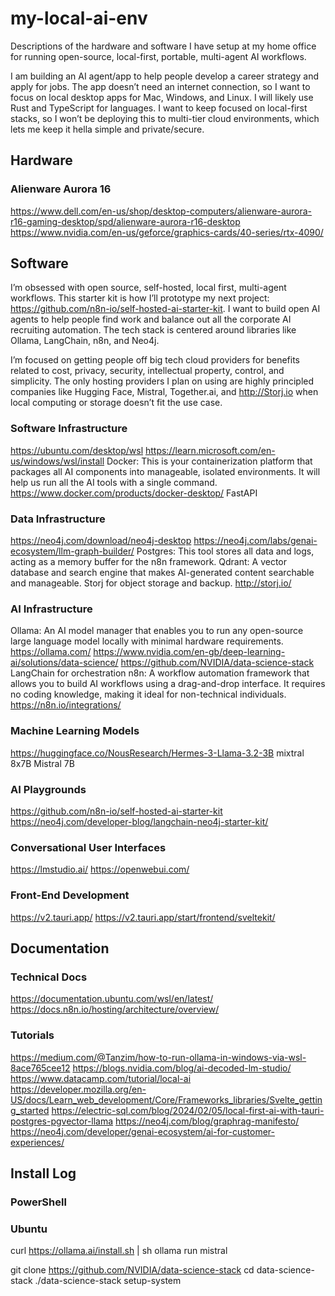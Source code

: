 # my-local-ai-env
Descriptions of the hardware and software I have setup at my home office for running open-source, local-first, portable, multi-agent AI workflows.

I am building an AI agent/app to help people develop a career strategy and apply for jobs. The app doesn’t need an internet connection, so I want to focus on local desktop apps for Mac, Windows, and Linux. I will likely use Rust and TypeScript for languages. I want to keep focused on local-first stacks, so I won’t be deploying this to multi-tier cloud environments, which lets me keep it hella simple and private/secure. 

## Hardware
### Alienware Aurora 16
https://www.dell.com/en-us/shop/desktop-computers/alienware-aurora-r16-gaming-desktop/spd/alienware-aurora-r16-desktop
https://www.nvidia.com/en-us/geforce/graphics-cards/40-series/rtx-4090/

## Software
I’m obsessed with open source, self-hosted, local first, multi-agent workflows. This starter kit is how I’ll prototype my next project: https://github.com/n8n-io/self-hosted-ai-starter-kit. I want to build open AI agents to help people find work and balance out all the corporate AI recruiting automation. The tech stack is centered around libraries like Ollama, LangChain, n8n, and Neo4j.

I’m focused on getting people off big tech cloud providers for benefits related to cost, privacy, security, intellectual property, control, and simplicity. The only hosting providers I plan on using are highly principled companies like Hugging Face, Mistral, Together.ai, and http://Storj.io when local computing or storage doesn’t fit the use case.

### Software Infrastructure
https://ubuntu.com/desktop/wsl
https://learn.microsoft.com/en-us/windows/wsl/install
Docker: This is your containerization platform that packages all AI components into manageable, isolated environments. It will help us run all the AI tools with a single command. https://www.docker.com/products/docker-desktop/
FastAPI

### Data Infrastructure
https://neo4j.com/download/neo4j-desktop
https://neo4j.com/labs/genai-ecosystem/llm-graph-builder/
Postgres: This tool stores all data and logs, acting as a memory buffer for the n8n framework.
Qdrant: A vector database and search engine that makes AI-generated content searchable and manageable.
Storj for object storage and backup. http://storj.io/

### AI Infrastructure
Ollama: An AI model manager that enables you to run any open-source large language model locally with minimal hardware requirements. https://ollama.com/
https://www.nvidia.com/en-gb/deep-learning-ai/solutions/data-science/
https://github.com/NVIDIA/data-science-stack
LangChain for orchestration
n8n: A workflow automation framework that allows you to build AI workflows using a drag-and-drop interface. It requires no coding knowledge, making it ideal for non-technical individuals. https://n8n.io/integrations/

### Machine Learning Models
https://huggingface.co/NousResearch/Hermes-3-Llama-3.2-3B
mixtral 8x7B
Mistral 7B

### AI Playgrounds
https://github.com/n8n-io/self-hosted-ai-starter-kit
https://neo4j.com/developer-blog/langchain-neo4j-starter-kit/

### Conversational User Interfaces
https://lmstudio.ai/
https://openwebui.com/

### Front-End Development
https://v2.tauri.app/
https://v2.tauri.app/start/frontend/sveltekit/

## Documentation
### Technical Docs
https://documentation.ubuntu.com/wsl/en/latest/
https://docs.n8n.io/hosting/architecture/overview/

### Tutorials
https://medium.com/@Tanzim/how-to-run-ollama-in-windows-via-wsl-8ace765cee12
https://blogs.nvidia.com/blog/ai-decoded-lm-studio/
https://www.datacamp.com/tutorial/local-ai
https://developer.mozilla.org/en-US/docs/Learn_web_development/Core/Frameworks_libraries/Svelte_getting_started
https://electric-sql.com/blog/2024/02/05/local-first-ai-with-tauri-postgres-pgvector-llama
https://neo4j.com/blog/graphrag-manifesto/
https://neo4j.com/developer/genai-ecosystem/ai-for-customer-experiences/

## Install Log
### PowerShell

### Ubuntu
curl https://ollama.ai/install.sh | sh
ollama run mistral

git clone https://github.com/NVIDIA/data-science-stack
cd data-science-stack
./data-science-stack setup-system
